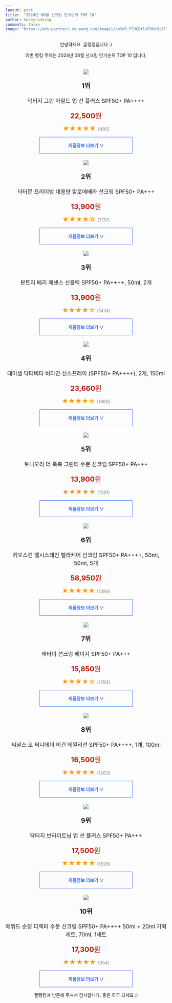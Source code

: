 ```yaml
---
layout: post
title:  "2024년 08월 선크림 인기순위 TOP 10"
author: honeyranking
comments: false
image: "https://ads-partners.coupang.com/image1/koSd9_PS3GBtlcR3kh01i5Ts7dBtjc_RFH2tofW7bZsNMZ4OJCN5mviIrjWOf-3OH9NRAS9xltdVO24EIBJLSXscfZpT-vh4Y6qIkP_S4b0ufqzmgoK9k-xv__MHuIG560AlTW8uV1xJgFwMHv-uFjkViWASWwg8CPj_hlc_Q60khq3xhw_arN5MHsfGwUB-D_Usi_Y3eZ998OgnZNpGi7IT9N57v4wHfpW3dkkD18x_ApeqkfiqdX9oSVHktusyseUhQ0zH9fuvaNQYNeZFOknwfr4JhiSWGuA="
---
```

<p style="text-align: center;">안녕하세요. 꿀랭킹입니다 :)</p>
<p style="text-align: center;">이번 랭킹 주제는 2024년 08월 선크림 인기순위 TOP 10 입니다.</p><center><img src="https://ads-partners.coupang.com/image1/koSd9_PS3GBtlcR3kh01i5Ts7dBtjc_RFH2tofW7bZsNMZ4OJCN5mviIrjWOf-3OH9NRAS9xltdVO24EIBJLSXscfZpT-vh4Y6qIkP_S4b0ufqzmgoK9k-xv__MHuIG560AlTW8uV1xJgFwMHv-uFjkViWASWwg8CPj_hlc_Q60khq3xhw_arN5MHsfGwUB-D_Usi_Y3eZ998OgnZNpGi7IT9N57v4wHfpW3dkkD18x_ApeqkfiqdX9oSVHktusyseUhQ0zH9fuvaNQYNeZFOknwfr4JhiSWGuA=" style="margin-top:20px" /></center><p style="text-align: center; font-size: 20px"><b>1위</b></p><p style="text-align: center; font-size: 17px">닥터지 그린 마일드 업 선 플러스 SPF50+ PA++++</p><p style="text-align: center;"><span style="color: #b61800; font-size: 22px;"><b>22,500</b>원</span></p><p style="text-align: center;"><span style="color: #ff9600; font-size: 20px;">★★★★★ </span><span style="color: #878787;">(490)</span></p><center><a href="https://link.coupang.com/re/AFFSDP?lptag=AF3899140&subid=honeyrank&pageKey=1473062788&itemId=19169252950&vendorItemId=80265071820&traceid=V0-153-5a1b62ab65affc8a&requestid=20240804050000157118436560&token=31850C%7CMIXED"><div style="font-size: 14px; display: inline-block; padding: 15px 90px; color: #346aff; border-radius: 2px; border: 1px solid #346aff; cursor: pointer;"><b>제품정보 더보기 &or;</b></div></a></center><center><img src="https://ads-partners.coupang.com/image1/2AjVUUI_Fpd8Ze-l2Pbyp5cuB2LjZPDpclbatFXndC0VbPak44TpiU7wUZs6mS3oVDwLH4AXvJfKMqT7foT9hPEDMyv8VCu2RIfZO8QIDpbKXm-vDMxOxWnEVEG0CFmC8ZkW4rk2M5lPz9f1wO3PQNJPwDFeaT7ZhZWFAmiC4u6jQCUD520ToqQOI2Sky45v35CPeoIiungqTJy-VToHwjuooOGX6L6zoHVwX1tjf8eAPicNsIWk_P-dBvm8T1drc2ETBPvDJlP4n_QePgGxdZGnXyFqUP4s8S3K" style="margin-top:20px" /></center><p style="text-align: center; font-size: 20px"><b>2위</b></p><p style="text-align: center; font-size: 17px">닥터문 프리미엄 대용량 알로에베라 선크림 SPF50+ PA+++</p><p style="text-align: center;"><span style="color: #b61800; font-size: 22px;"><b>13,900</b>원</span></p><p style="text-align: center;"><span style="color: #ff9600; font-size: 20px;">★★★★☆ </span><span style="color: #878787;">(1137)</span></p><center><a href="https://link.coupang.com/re/AFFSDP?lptag=AF3899140&subid=honeyrank&pageKey=6236837639&itemId=12565178307&vendorItemId=79833389298&traceid=V0-153-41974cc81eedb443&requestid=20240804050000157118436560&token=31850C%7CMIXED"><div style="font-size: 14px; display: inline-block; padding: 15px 90px; color: #346aff; border-radius: 2px; border: 1px solid #346aff; cursor: pointer;"><b>제품정보 더보기 &or;</b></div></a></center><center><img src="https://ads-partners.coupang.com/image1/m_EUwvMPBRVLIZGBmyLElvTFj1o93XwpNYPQSRgxFaqNLij89PR4NbY0t_vVREmDjo2ScCzdN8ODtYZ4XNzIMDYvbYtWw2JiB0z_XLKIy5W5MPeahh8FOmaSdwsKTFI5EeWwGmRFf4sfPusg2UihTO_I-6fa8VArh-vEPN6shdT7Bps3z3rDgeMtCKYqoheX3tnY57KppBvswV1jV1Un4ce5WRMtAWctNRQgfPBupW7GHyH4ghH5arUTUPZg_7oydjpNc-xnpgfX-XIZfEpumEYVsha0xXFW5LSQZgIa" style="margin-top:20px" /></center><p style="text-align: center; font-size: 20px"><b>3위</b></p><p style="text-align: center; font-size: 17px">본트리 베리 에센스 선블럭 SPF50+ PA++++, 50ml, 2개</p><p style="text-align: center;"><span style="color: #b61800; font-size: 22px;"><b>13,900</b>원</span></p><p style="text-align: center;"><span style="color: #ff9600; font-size: 20px;">★★★★☆ </span><span style="color: #878787;">(1474)</span></p><center><a href="https://link.coupang.com/re/AFFSDP?lptag=AF3899140&subid=honeyrank&pageKey=4583248357&itemId=5620780687&vendorItemId=4498803481&traceid=V0-153-f2c54a3b2bfa9fa5&clickBeacon=f7111a90-51d2-11ef-a871-2687aa976315%7E3&requestid=20240804050000157118436560&token=31850C%7CMIXED"><div style="font-size: 14px; display: inline-block; padding: 15px 90px; color: #346aff; border-radius: 2px; border: 1px solid #346aff; cursor: pointer;"><b>제품정보 더보기 &or;</b></div></a></center><center><img src="https://ads-partners.coupang.com/image1/ED6Z_v9V4CZlpen1EANGq_ACTZmyLPI4_Nv9QHjfL_QYP-3ljC7vg3N82ebx0Rf3_O7QJEu4fMA8F_Llm4qv4q0nriFhROU0Kumva97TOisB3Q11r1COfuL876N0xNAekbQ5k3o3W2_aLhJgOHCvtz9UbcZDHpA406HJQWq3aO6gJDA6kDhR5ghHEP-ksfTt1lxsliBKABPFwjQj-OjGIt8W8cZnfmVV-9ne4zCDPPTn8-syE0j-nw5wZgW9na02ifROXcSmj68udEFJhcWaLdRIK5g8cW_vYY6FHSiKdP0AW7dY4Tgn9WLO5IBgP_w=" style="margin-top:20px" /></center><p style="text-align: center; font-size: 20px"><b>4위</b></p><p style="text-align: center; font-size: 17px">데이셀 닥터비타 비타민 선스프레이 (SPF50+ PA++++), 2개, 150ml</p><p style="text-align: center;"><span style="color: #b61800; font-size: 22px;"><b>23,660</b>원</span></p><p style="text-align: center;"><span style="color: #ff9600; font-size: 20px;">★★★★☆ </span><span style="color: #878787;">(1666)</span></p><center><a href="https://link.coupang.com/re/AFFSDP?lptag=AF3899140&subid=honeyrank&pageKey=6528308071&itemId=14489511364&vendorItemId=85928424359&traceid=V0-153-8c007c9461738793&clickBeacon=f7111a90-51d2-11ef-8caa-1147c2ded2b3%7E3&requestid=20240804050000157118436560&token=31850C%7CMIXED"><div style="font-size: 14px; display: inline-block; padding: 15px 90px; color: #346aff; border-radius: 2px; border: 1px solid #346aff; cursor: pointer;"><b>제품정보 더보기 &or;</b></div></a></center><center><img src="https://ads-partners.coupang.com/image1/7I9eJW9Vv9DB6e-_7GdhTjUWQvOnLctJrfd8Z0ffPT3CXHPwVcGXmZt1fW7bcYQInEjRddr8iz9yETEqKF8a1cvEcWuoD24avwjHXW0VHtjMtGcX2a8c-My4ILJBzdSgKG-3F8vna4iD2ofXQxbGExF8abqGTDCThcajvcGGFNNTZ8KXSafGPHWF6Ksa28lvI3plQ_oX4yYcKl8A4O_dfkkNLGMLyM8IfTvfcNEYgRX0xJsZWfgJTrpq9Fuvxqc1If-7FXPaHFUkhtmKxQzN2AVYU5RENeoqoA==" style="margin-top:20px" /></center><p style="text-align: center; font-size: 20px"><b>5위</b></p><p style="text-align: center; font-size: 17px">토니모리 더 촉촉 그린티 수분 선크림 SPF50+ PA+++</p><p style="text-align: center;"><span style="color: #b61800; font-size: 22px;"><b>13,900</b>원</span></p><p style="text-align: center;"><span style="color: #ff9600; font-size: 20px;">★★★★★ </span><span style="color: #878787;">(1091)</span></p><center><a href="https://link.coupang.com/re/AFFSDP?lptag=AF3899140&subid=honeyrank&pageKey=5774176841&itemId=9820108377&vendorItemId=77103637248&traceid=V0-153-fdb75391b278752c&requestid=20240804050000157118436560&token=31850C%7CMIXED"><div style="font-size: 14px; display: inline-block; padding: 15px 90px; color: #346aff; border-radius: 2px; border: 1px solid #346aff; cursor: pointer;"><b>제품정보 더보기 &or;</b></div></a></center><center><img src="https://ads-partners.coupang.com/image1/_BjObfSzqDCttlWn_EsX5dKX50eKrW7EvhJRLv_R2yP8lblh09arjOae5Ch61jSewcVy39EsykhoQBmdk7vWXDZ4sqxfVlTWTNFDoiqRncBx3RsE3tm0kX_tkRhPn2Fa6wwH1FQZEjLi7rrXACDu_0yrD5RHiqAtJ0i2Jaozj5c5z5JEAaxaxugzbwrZdp5MTFAfAywboWlBm0YNJOQuUC9Z_NRzswU9RoH_yf6VTndJwNxGTR3P9cL56ZNjV_QEE3iNtSC7cyoqZP9mHshh8S5xHbXyjX5yUZMX4Q5nQeEDqZqG7dEbL5ofoSgyUg==" style="margin-top:20px" /></center><p style="text-align: center; font-size: 20px"><b>6위</b></p><p style="text-align: center; font-size: 17px">키오스킨 엘시스테인 멜라케어 선크림 SPF50+ PA++++, 50ml, 50ml, 5개</p><p style="text-align: center;"><span style="color: #b61800; font-size: 22px;"><b>58,950</b>원</span></p><p style="text-align: center;"><span style="color: #ff9600; font-size: 20px;">★★★★★ </span><span style="color: #878787;">(1386)</span></p><center><a href="https://link.coupang.com/re/AFFSDP?lptag=AF3899140&subid=honeyrank&pageKey=6220984702&itemId=14121086667&vendorItemId=83001843003&traceid=V0-153-4070d7fc5e36d0f0&clickBeacon=f7111a90-51d2-11ef-99cd-4605f2c08b13%7E3&requestid=20240804050000157118436560&token=31850C%7CMIXED"><div style="font-size: 14px; display: inline-block; padding: 15px 90px; color: #346aff; border-radius: 2px; border: 1px solid #346aff; cursor: pointer;"><b>제품정보 더보기 &or;</b></div></a></center><center><img src="https://ads-partners.coupang.com/image1/j01IeojJHhX3yptbjyU8wJaEReisTtCuwQ656Uis_pGPTSChDqQAkj2iXBGHCMZX-arIueqUwgMLHpKFrq3QYMEeY4rjicGXYApvBiYkpw-fHIrUiutBEvT4li8xHinXIDDXVEG8E00HO5hEHa5-li7xp0kjlYUeqp_GlBEl5GVXpWvJqsDfzCv9jySOQcnBSby5k1r_ehLHhY05cR4azvVn5f4R_bpAjQsfN6H4ksKgNsZV2UC9pyfEJjjfRnx0mSuwxd_61_BycCVVO_ZCHQ6MZh6en73_KpzPSkSpeUkvC4XzB-RyJg==" style="margin-top:20px" /></center><p style="text-align: center; font-size: 20px"><b>7위</b></p><p style="text-align: center; font-size: 17px">애터미 선크림 베이지 SPF50+ PA+++</p><p style="text-align: center;"><span style="color: #b61800; font-size: 22px;"><b>15,850</b>원</span></p><p style="text-align: center;"><span style="color: #ff9600; font-size: 20px;">★★★★☆ </span><span style="color: #878787;">(1784)</span></p><center><a href="https://link.coupang.com/re/AFFSDP?lptag=AF3899140&subid=honeyrank&pageKey=27244295&itemId=291328610&vendorItemId=4184411077&traceid=V0-153-c223eb414f8e8f35&requestid=20240804050000157118436560&token=31850C%7CMIXED"><div style="font-size: 14px; display: inline-block; padding: 15px 90px; color: #346aff; border-radius: 2px; border: 1px solid #346aff; cursor: pointer;"><b>제품정보 더보기 &or;</b></div></a></center><center><img src="https://ads-partners.coupang.com/image1/m2VNNAS0MjqowJnQmwW9OUhJ2CuqO9gYA9kUjfku5RlDOv9EstL6EY2-D6ymj_VyvH9E4rusPxK5EyNNjzRIIM6DngEIICWeTbak58AEYDp7gEUw_r5a_Cw-PYpKISQNVJm4nG_RM691j41MRQDYWnzgO3FQTOH1oAgo6GfGOH_LrBEKVL5u0NEVWlABBfv8aI7dBL0akP5vNH205wCEhc6SiZIM9xwqchwXfK8r0Xs7FD021IME-dfqLq-NGaOoqDlydvh2RW9UsbDOjqQKkldjGOLXAksQMcIs0jxuyYlP8QKT974ScLBjINEkaZE=" style="margin-top:20px" /></center><p style="text-align: center; font-size: 20px"><b>8위</b></p><p style="text-align: center; font-size: 17px">씨널스 오 써니데이 비건 데일리선 SPF50+ PA++++, 1개, 100ml</p><p style="text-align: center;"><span style="color: #b61800; font-size: 22px;"><b>16,500</b>원</span></p><p style="text-align: center;"><span style="color: #ff9600; font-size: 20px;">★★★★★ </span><span style="color: #878787;">(1263)</span></p><center><a href="https://link.coupang.com/re/AFFSDP?lptag=AF3899140&subid=honeyrank&pageKey=8115298956&itemId=23006510710&vendorItemId=89967729700&traceid=V0-153-5fdce1f55ae70480&clickBeacon=f71141a0-51d2-11ef-a906-5a93385203fd%7E3&requestid=20240804050000157118436560&token=31850C%7CMIXED"><div style="font-size: 14px; display: inline-block; padding: 15px 90px; color: #346aff; border-radius: 2px; border: 1px solid #346aff; cursor: pointer;"><b>제품정보 더보기 &or;</b></div></a></center><center><img src="https://ads-partners.coupang.com/image1/ZkZr8_WcowHS_mDJZpXVYPGMCJXo4HYPByIHXzdlO_vOfgLeZU8vVI2k65YkVKVV0-SqWJYxogIa2YFlC448PIoc7y21jVTAuqiKNF5oC3OVWJSUT2Ac7juuUeerW9K6W4GOnpcq8M47Y_GVj2XsC9zEpe6nde2TR7lEBT8S4OJDyH5E8iVFMPa-URfqOePuFz19HIX4cOOEtNj8Ayk-mAYnNjDTcfPa9L9CG2leDaThzRuqSOKDH6fqh06aAQ1atxVMPgbyqGFwjHjP8FECoTyE9StVgsxxJs2vfGtusa33gARtDwMgiEI=" style="margin-top:20px" /></center><p style="text-align: center; font-size: 20px"><b>9위</b></p><p style="text-align: center; font-size: 17px">닥터지 브라이트닝 업 선 플러스 SPF50+ PA+++</p><p style="text-align: center;"><span style="color: #b61800; font-size: 22px;"><b>17,500</b>원</span></p><p style="text-align: center;"><span style="color: #ff9600; font-size: 20px;">★★★★★ </span><span style="color: #878787;">(1828)</span></p><center><a href="https://link.coupang.com/re/AFFSDP?lptag=AF3899140&subid=honeyrank&pageKey=7183753856&itemId=18122780459&vendorItemId=90845695699&traceid=V0-153-b43db52742d8442c&requestid=20240804050000157118436560&token=31850C%7CMIXED"><div style="font-size: 14px; display: inline-block; padding: 15px 90px; color: #346aff; border-radius: 2px; border: 1px solid #346aff; cursor: pointer;"><b>제품정보 더보기 &or;</b></div></a></center><center><img src="https://ads-partners.coupang.com/image1/9rjwNqQMErtkb8ii9sCjIpX2B9LXxb3eZZvswrSjPkWrD9mOw1OFwINGDYe6tdKN-Lb66G0XVaohO9esz5Q9d_vHL2gZfsl4p_pRz0uEvEGqgYKZasdNVinyABDtsOpJy9mN_u5zGo6MfCIWeiHaJwlI3mBBuIfLLfiedYLNz2beNL0ZWPy6YMNjarXeGmCLj_vzzWEHNi76P5u4vRJSeofbXoLtA9N_xm8qv6j2HHw-A-oQ_LF1Ap-Ez58z7Bj-_tp-9jclL8hskCXugVa73rivzZyafqT1mrrjtnlQez8=" style="margin-top:20px" /></center><p style="text-align: center; font-size: 20px"><b>10위</b></p><p style="text-align: center; font-size: 17px">에뛰드 순정 디렉터 수분 선크림 SPF50+ PA++++ 50ml + 20ml 기획세트, 70ml, 1세트</p><p style="text-align: center;"><span style="color: #b61800; font-size: 22px;"><b>17,300</b>원</span></p><p style="text-align: center;"><span style="color: #ff9600; font-size: 20px;">★★★★★ </span><span style="color: #878787;">(354)</span></p><center><a href="https://link.coupang.com/re/AFFSDP?lptag=AF3899140&subid=honeyrank&pageKey=6460691282&itemId=14059607129&vendorItemId=81306941286&traceid=V0-153-f94aa7e4dcae5d1b&clickBeacon=f71141a0-51d2-11ef-bf16-6c6c97579207%7E3&requestid=20240804050000157118436560&token=31850C%7CMIXED"><div style="font-size: 14px; display: inline-block; padding: 15px 90px; color: #346aff; border-radius: 2px; border: 1px solid #346aff; cursor: pointer;"><b>제품정보 더보기 &or;</b></div></a></center><p style="text-align: center;">꿀랭킹에 방문해 주셔서 감사합니다. 좋은 하루 되세요 :)</p>